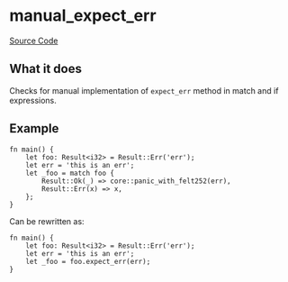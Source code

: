 # manual_expect_err

[Source Code](https://github.com/software-mansion/cairo-lint/tree/main/crates/cairo-lint-core/src/lints/manual/manual_expect_err.rs#L53)

## What it does

Checks for manual implementation of `expect_err` method in match and if expressions.

## Example

```cairo
fn main() {
    let foo: Result<i32> = Result::Err('err');
    let err = 'this is an err';
    let _foo = match foo {
        Result::Ok(_) => core::panic_with_felt252(err),
        Result::Err(x) => x,
    };
}
```

Can be rewritten as:

```cairo
fn main() {
    let foo: Result<i32> = Result::Err('err');
    let err = 'this is an err';
    let _foo = foo.expect_err(err);
}
```
